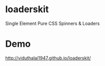 loaderskit
==========

Single Element Pure CSS Spinners &amp; Loaders

Demo
==========
http://viduthalai1947.github.io/loaderskit/
